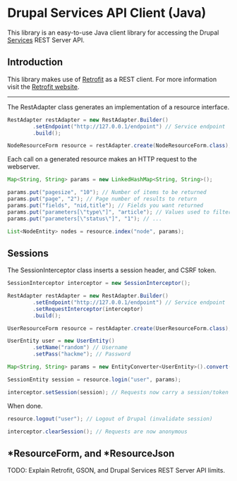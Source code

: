 # Drupal Services API Client (Java)

This library is an easy-to-use Java client library for accessing the Drupal [Services](http://drupal.org/project/services) REST Server API.

## Introduction

This library makes use of [Retrofit](https://github.com/square/retrofit) as a REST client. For more information visit the [Retrofit website](https://square.github.io/retrofit).

----

The RestAdapter class generates an implementation of a resource interface.

```java
RestAdapter restAdapter = new RestAdapter.Builder()
        .setEndpoint("http://127.0.0.1/endpoint") // Service endpoint
        .build();

NodeResourceForm resource = restAdapter.create(NodeResourceForm.class);
```

Each call on a generated resource makes an HTTP request to the webserver.

```java
Map<String, String> params = new LinkedHashMap<String, String>();

params.put("pagesize", "10"); // Number of items to be returned
params.put("page", "2"); // Page number of results to return
params.put("fields", "nid,title"); // Fields you want returned
params.put("parameters[\"type\"]", "article"); // Values used to filter results
params.put("parameters[\"status\"]", "1"); // ...

List<NodeEntity> nodes = resource.index("node", params);
```

## Sessions

The SessionInterceptor class inserts a session header, and CSRF token.

```java
SessionInterceptor interceptor = new SessionInterceptor();

RestAdapter restAdapter = new RestAdapter.Builder()
        .setEndpoint("http://127.0.0.1/endpoint") // Service endpoint
        .setRequestInterceptor(interceptor)
        .build();

UserResourceForm resource = restAdapter.create(UserResourceForm.class);

UserEntity user = new UserEntity()
        .setName("random") // Username
        .setPass("hackme"); // Password

Map<String, String> params = new EntityConverter<UserEntity>().convert(user);

SessionEntity session = resource.login("user", params);

interceptor.setSession(session); // Requests now carry a session/token
```

When done.

```java
resource.logout("user"); // Logout of Drupal (invalidate session)

interceptor.clearSession(); // Requests are now anonymous
```

## *ResourceForm, and *ResourceJson

TODO: Explain Retrofit, GSON, and Drupal Services REST Server API limits.
